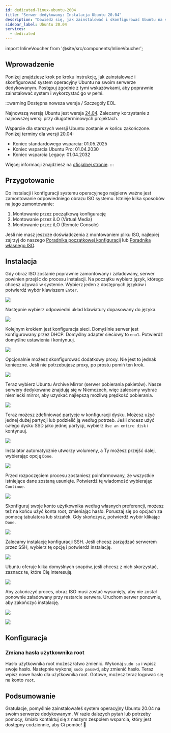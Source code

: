 ```yaml
---
id: dedicated-linux-ubuntu-2004
title: "Serwer dedykowany: Instalacja Ubuntu 20.04"
description: "Dowiedz się, jak zainstalować i skonfigurować Ubuntu na swoim serwerze dedykowanym, aby uzyskać optymalną wydajność i wsparcie długoterminowe → Sprawdź teraz"
sidebar_label: Ubuntu 20.04
services:
  - dedicated
---
```


import InlineVoucher from '@site/src/components/InlineVoucher';

## Wprowadzenie

Poniżej znajdziesz krok po kroku instrukcję, jak zainstalować i skonfigurować system operacyjny Ubuntu na swoim serwerze dedykowanym. Postępuj zgodnie z tymi wskazówkami, aby poprawnie zainstalować system i wykorzystać go w pełni.



:::warning Dostępna nowsza wersja / Szczegóły EOL

Najnowszą wersją Ubuntu jest wersja [24.04](dedicated-linux-ubuntu.md). Zalecamy korzystanie z najnowszej wersji przy długoterminowych projektach.

Wsparcie dla starszych wersji Ubuntu zostanie w końcu zakończone. Poniżej terminy dla wersji 20.04:

- Koniec standardowego wsparcia: 01.05.2025
- Koniec wsparcia Ubuntu Pro: 01.04.2030
- Koniec wsparcia Legacy: 01.04.2032

Więcej informacji znajdziesz na [oficjalnej stronie](https://ubuntu.com/about/release-cycle).
:::


<InlineVoucher />

## Przygotowanie

Do instalacji i konfiguracji systemu operacyjnego najpierw ważne jest zamontowanie odpowiedniego obrazu ISO systemu. Istnieje kilka sposobów na jego zamontowanie:

1. Montowanie przez początkową konfigurację
2. Montowanie przez iLO (Virtual Media)
3. Montowanie przez iLO (Remote Console)

Jeśli nie masz jeszcze doświadczenia z montowaniem pliku ISO, najlepiej zajrzyj do naszego [Poradnika początkowej konfiguracji](dedicated-setup.md) lub [Poradnika własnego ISO](dedicated-iso.md).



## Instalacja

Gdy obraz ISO zostanie poprawnie zamontowany i załadowany, serwer powinien przejść do procesu instalacji. Na początku wybierz język, którego chcesz używać w systemie. Wybierz jeden z dostępnych języków i potwierdź wybór klawiszem `Enter`. 

![](https://screensaver01.zap-hosting.com/index.php/s/yrHMNzstM23XZH6/preview)

Następnie wybierz odpowiedni układ klawiatury dopasowany do języka. 

![](https://screensaver01.zap-hosting.com/index.php/s/x9kYGEWS5fy7Wjp/preview)

Kolejnym krokiem jest konfiguracja sieci. Domyślnie serwer jest konfigurowany przez DHCP. Domyślny adapter sieciowy to `eno1`. Potwierdź domyślne ustawienia i kontynuuj. 

![](https://screensaver01.zap-hosting.com/index.php/s/6mr5kAKJQ39iJt5/preview)

Opcjonalnie możesz skonfigurować dodatkowy proxy. Nie jest to jednak konieczne. Jeśli nie potrzebujesz proxy, po prostu pomiń ten krok. 

![](https://screensaver01.zap-hosting.com/index.php/s/tz97Ee8ZQkxAGGb/preview)

Teraz wybierz Ubuntu Archive Mirror (serwer pobierania pakietów). Nasze serwery dedykowane znajdują się w Niemczech, więc zalecamy wybrać niemiecki mirror, aby uzyskać najlepszą możliwą prędkość pobierania.

![](https://screensaver01.zap-hosting.com/index.php/s/xNknNyWAbd5DnsZ/preview)

Teraz możesz zdefiniować partycje w konfiguracji dysku. Możesz użyć jednej dużej partycji lub podzielić ją według potrzeb. Jeśli chcesz użyć całego dysku SSD jako jednej partycji, wybierz `Use an entire disk` i kontynuuj.

![](https://screensaver01.zap-hosting.com/index.php/s/2dJ9oeMGjpWn6cZ/preview)

Instalator automatycznie utworzy wolumeny, a Ty możesz przejść dalej, wybierając opcję `Done`.

![](https://screensaver01.zap-hosting.com/index.php/s/WXfzt57Rtm2SQLD/preview)

Przed rozpoczęciem procesu zostaniesz poinformowany, że wszystkie istniejące dane zostaną usunięte. Potwierdź tę wiadomość wybierając `Continue`. 

![](https://screensaver01.zap-hosting.com/index.php/s/L3YcGNbYWpMmaDj/preview)

Skonfiguruj swoje konto użytkownika według własnych preferencji, możesz też na końcu użyć konta root, zmieniając hasło.
Poruszaj się po opcjach za pomocą tabulatora lub strzałek. Gdy skończysz, potwierdź wybór klikając `Done`.

![](https://screensaver01.zap-hosting.com/index.php/s/mqrjmF2ZmA2Qj9z/preview)





Zalecamy instalację konfiguracji SSH. Jeśli chcesz zarządzać serwerem przez SSH, wybierz tę opcję i potwierdź instalację.

![](https://screensaver01.zap-hosting.com/index.php/s/Xz3zzMdZ6C523ip/preview)

Ubuntu oferuje kilka domyślnych snapów, jeśli chcesz z nich skorzystać, zaznacz te, które Cię interesują.

![](https://screensaver01.zap-hosting.com/index.php/s/wcGiSwX935jXeex/preview)

Aby zakończyć proces, obraz ISO musi zostać wysunięty, aby nie został ponownie załadowany przy restarcie serwera. Uruchom serwer ponownie, aby zakończyć instalację. 

![](https://screensaver01.zap-hosting.com/index.php/s/SzrxCtJTx2S8Nef/preview)



![](https://screensaver01.zap-hosting.com/index.php/s/x3BRLSepSDFnYGA/preview)



## Konfiguracja



### Zmiana hasła użytkownika root

Hasło użytkownika root możesz łatwo zmienić. Wykonaj `sudo su` i wpisz swoje hasło. Następnie wykonaj `sudo passwd`, aby zmienić hasło. Teraz wpisz nowe hasło dla użytkownika root. Gotowe, możesz teraz logować się na konto `root`.



## Podsumowanie

Gratulacje, pomyślnie zainstalowałeś system operacyjny Ubuntu 20.04 na swoim serwerze dedykowanym. W razie dalszych pytań lub potrzeby pomocy, śmiało kontaktuj się z naszym zespołem wsparcia, który jest dostępny codziennie, aby Ci pomóc! 🙂






<InlineVoucher />